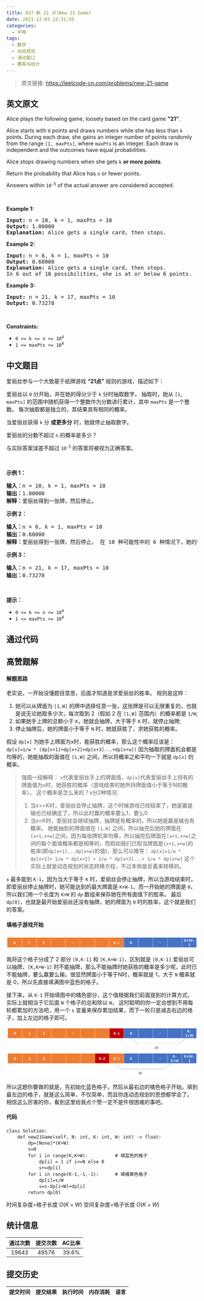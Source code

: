 ```yaml
---
title: 837-新 21 点(New 21 Game)
date: 2021-12-03 22:31:55
categories:
  - 中等
tags:
  - 数学
  - 动态规划
  - 滑动窗口
  - 概率与统计
---
```


> 原文链接: https://leetcode-cn.com/problems/new-21-game


## 英文原文
<div><p>Alice plays the following game, loosely based on the card game <strong>&quot;21&quot;</strong>.</p>

<p>Alice starts with <code>0</code> points and draws numbers while she has less than <code>k</code> points. During each draw, she gains an integer number of points randomly from the range <code>[1, maxPts]</code>, where <code>maxPts</code> is an integer. Each draw is independent and the outcomes have equal probabilities.</p>

<p>Alice stops drawing numbers when she gets <code>k</code> <strong>or more points</strong>.</p>

<p>Return the probability that Alice has <code>n</code> or fewer points.</p>

<p>Answers within <code>10<sup>-5</sup></code> of the actual answer are considered accepted.</p>

<p>&nbsp;</p>
<p><strong>Example 1:</strong></p>

<pre>
<strong>Input:</strong> n = 10, k = 1, maxPts = 10
<strong>Output:</strong> 1.00000
<strong>Explanation:</strong> Alice gets a single card, then stops.
</pre>

<p><strong>Example 2:</strong></p>

<pre>
<strong>Input:</strong> n = 6, k = 1, maxPts = 10
<strong>Output:</strong> 0.60000
<strong>Explanation:</strong> Alice gets a single card, then stops.
In 6 out of 10 possibilities, she is at or below 6 points.
</pre>

<p><strong>Example 3:</strong></p>

<pre>
<strong>Input:</strong> n = 21, k = 17, maxPts = 10
<strong>Output:</strong> 0.73278
</pre>

<p>&nbsp;</p>
<p><strong>Constraints:</strong></p>

<ul>
	<li><code>0 &lt;= k &lt;= n &lt;= 10<sup>4</sup></code></li>
	<li><code>1 &lt;= maxPts &lt;= 10<sup>4</sup></code></li>
</ul>
</div>

## 中文题目
<div><p>爱丽丝参与一个大致基于纸牌游戏 <strong>“21点”</strong> 规则的游戏，描述如下：</p>

<p>爱丽丝以 <code>0</code> 分开始，并在她的得分少于 <code>k</code> 分时抽取数字。 抽取时，她从 <code>[1, maxPts]</code> 的范围中随机获得一个整数作为分数进行累计，其中 <code>maxPts</code> 是一个整数。 每次抽取都是独立的，其结果具有相同的概率。</p>

<p>当爱丽丝获得 <code>k</code> 分 <strong>或更多分</strong> 时，她就停止抽取数字。</p>

<p>爱丽丝的分数不超过 <code>n</code> 的概率是多少？</p>

<p>与实际答案误差不超过&nbsp;<code>10<sup>-5</sup></code> 的答案将被视为正确答案。</p>
&nbsp;

<p><strong>示例 1：</strong></p>

<pre>
<strong>输入：</strong>n = 10, k = 1, maxPts = 10
<strong>输出：</strong>1.00000
<strong>解释：</strong>爱丽丝得到一张牌，然后停止。
</pre>

<p><strong>示例 2：</strong></p>

<pre>
<strong>输入：</strong>n = 6, k = 1, maxPts = 10
<strong>输出：</strong>0.60000
<strong>解释：</strong>爱丽丝得到一张牌，然后停止。 在 10 种可能性中的 6 种情况下，她的得分不超过 6 分。
</pre>

<p><strong>示例 3：</strong></p>

<pre>
<strong>输入：</strong>n = 21, k = 17, maxPts = 10
<strong>输出：</strong>0.73278
</pre>

<p>&nbsp;</p>

<p><strong>提示：</strong></p>

<ul>
	<li><code>0 &lt;= k &lt;= n &lt;= 10<sup>4</sup></code></li>
	<li><code>1 &lt;= maxPts &lt;= 10<sup>4</sup></code></li>
</ul>
</div>

## 通过代码
<RecoDemo>
</RecoDemo>


## 高赞题解
#### 解题思路
老实说，一开始没懂题目意思，后面才知道是求爱丽丝的胜率。
规则是这样：
1. 她可以从牌面为 `[1,W]` 的牌中选择任意一张，这张牌是可以无限重复的，也就是说无论她取多少次，每次取到 2（假如 2 在 `[1,W]` 范围内）的概率都是 `1/W`;
2. 如果她手上牌的总额小于 `K`，她就会抽牌，大于等于 `K` 时，就停止抽牌;
3. 停止抽牌后，她的牌面小于等于 `N` 时，她就获胜了，求她获胜的概率。

假设 `dp[x]` 为她手上牌面为x时，能获胜的概率，那么这个概率应该是：
`dp[x]=1/w * (dp[x+1]+dp[x+2]+dp[x+3]...+dp[x+w])`
因为抽取的牌面机会都是均等的，她能抽取的面值在 `[1,W]` 之间，所以将概率之和平均一下就是 `dp[x]` 的概率。
> 强插一段解释：
> `x`代表爱丽丝手上的牌面值，`dp[x]`代表爱丽丝手上持有的牌面值为`x`时，她获胜的概率（游戏结束时她所持牌面值小于等于N的概率）。
> 这个概率是怎么来的？x分2种情况:
> 1. 当x>=K时，爱丽丝会停止抽牌，这个时候游戏已经结束了，她是赢是输也已经确定了，所以此时赢的概率要么1，要么0
> 2. 当x<K时，爱丽丝会继续抽牌，抽牌是有概率的，所以她是赢是输也有概率。
> 她能抽到的牌面值在 `[1,W]` 之间，所以抽完后她的牌面在`[x+1,x+w]`之间，因为每张牌机率均等，所以抽完后牌面在`[x+1,x+w]`之间的每个面值概率都是相等的，而假如我们已知当牌面是`[x+1,x+w]`的胜率(即`dp[x+1]...dp[x+w]`的值)，那么可以推导：
> `dp[x]=1/w * dp[x+1]+ 1/w * dp[x+2] + 1/w * dp[x+3]...+ 1/w * dp[x+w]`
> 这个实际上就是动态规划的状态转移方程，不过本例是反着来转移的。

`x` 最多能到 `K-1`，因为当大于等于 `K` 时，爱丽丝会停止抽牌，所以当游戏结束时，即爱丽丝停止抽牌时，她可能达到的最大牌面是 `K+W-1`，而一开始她的牌面是 `0`，所以我们用一个长度为 `K+W` 的 `dp` 数组来保存她在所有面值下的胜率。
最后 `dp[0]`，也就是最开始爱丽丝还没有抽牌，她的牌面为 `0` 时的胜率，这个就是我们的答案。

#### 填格子游戏开始

![image.png](../images/new-21-game-0.png)

我将这个格子分成了 2 部分 `[0,K-1]` 和 `[K,K+W-1]`，区别就是 `[0,K-1]` 爱丽丝可以抽牌，`[K,K+W-1]` 时不能抽牌，那么不能抽牌时她获胜的概率是多少呢，此时已不能抽牌，要么赢要么输，很显然牌面小于等于N时，概率就是 1，大于 `N` 概率就是 0，所以先直接填满图中蓝色的格子。

接下来，从 `K-1` 开始填图中的橘色部分，这个值根据我们前面提到的计算方式，实际上就相当于它后面 `W` 个格子的总和除以 `W`，
这时聪明的你一定会想到不用每轮都累加的方法吧，用一个 `s` 变量来保存累加结果，而下一轮只是减去右边的格子，加上左边的格子即可。

![image.png](../images/new-21-game-1.png)

所以这题你要做的就是，先初始化蓝色格子，然后从最右边的橘色格子开始，填到最左边的格子，就是这么简单，不仅简单，而且你连动态规划的思想都学会了。
相信这么厉害的你，看到这里给我点个赞一定不是件很困难的事吧。

#### 代码

```Python3 []
class Solution:
    def new21Game(self, N: int, K: int, W: int) -> float:
        dp=[None]*(K+W)
        s=0
        for i in range(K,K+W):          # 填蓝色的格子
            dp[i] = 1 if i<=N else 0
            s+=dp[i]
        for i in range(K-1,-1,-1):      # 填橘黄色格子
            dp[i]=s/W
            s=s-dp[i+W]+dp[i]
        return dp[0]
```

时间复杂度=格子长度 $O(K+W)$
空间复杂度=格子长度 $O(K+W)$

## 统计信息
| 通过次数 | 提交次数 | AC比率 |
| :------: | :------: | :------: |
|    19643    |    49576    |   39.6%   |

## 提交历史
| 提交时间 | 提交结果 | 执行时间 |  内存消耗  | 语言 |
| :------: | :------: | :------: | :--------: | :--------: |
